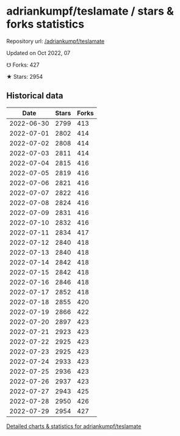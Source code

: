# adriankumpf/teslamate / stars & forks statistics

Repository url: [/adriankumpf/teslamate](https://github.com/adriankumpf/teslamate)

Updated on Oct 2022, 07

☋ Forks: 427

★ Stars: 2954

## Historical data
| Date | Stars | Forks |
|------|-------|-------|
| 2022-06-30 | 2799 | 413 | 
| 2022-07-01 | 2802 | 414 | 
| 2022-07-02 | 2808 | 414 | 
| 2022-07-03 | 2811 | 414 | 
| 2022-07-04 | 2815 | 416 | 
| 2022-07-05 | 2819 | 416 | 
| 2022-07-06 | 2821 | 416 | 
| 2022-07-07 | 2822 | 416 | 
| 2022-07-08 | 2824 | 416 | 
| 2022-07-09 | 2831 | 416 | 
| 2022-07-10 | 2832 | 416 | 
| 2022-07-11 | 2834 | 417 | 
| 2022-07-12 | 2840 | 418 | 
| 2022-07-13 | 2840 | 418 | 
| 2022-07-14 | 2842 | 418 | 
| 2022-07-15 | 2842 | 418 | 
| 2022-07-16 | 2846 | 418 | 
| 2022-07-17 | 2852 | 418 | 
| 2022-07-18 | 2855 | 420 | 
| 2022-07-19 | 2866 | 422 | 
| 2022-07-20 | 2897 | 423 | 
| 2022-07-21 | 2923 | 423 | 
| 2022-07-22 | 2925 | 423 | 
| 2022-07-23 | 2925 | 423 | 
| 2022-07-24 | 2933 | 423 | 
| 2022-07-25 | 2936 | 423 | 
| 2022-07-26 | 2937 | 423 | 
| 2022-07-27 | 2943 | 425 | 
| 2022-07-28 | 2950 | 426 | 
| 2022-07-29 | 2954 | 427 | 


[Detailed charts & statistics for adriankumpf/teslamate](https://reviewgithub.com/rep/adriankumpf/teslamate)

